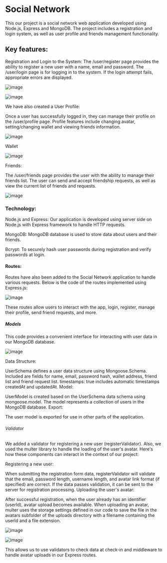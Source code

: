 # Social Network
This our project is a social network web application developed using Node.js, Express and MongoDB. The project includes a registration and login system, as well as user profile and friends management functionality.

## Key features:
Registration and Login to the System:
The /user/register page provides the ability to register a new user with a name, email and password.
The /user/login page is for logging in to the system. If the login attempt fails, appropriate errors are displayed.

![image](https://github.com/Ababananas/README.md/assets/147140948/003b37bb-1e13-4549-a180-7b611ad1eb5d)

![image](https://github.com/Ababananas/README.md/assets/147140948/89dae3a8-4a0f-4dff-bde1-0b0306549f2e)

We have also created a User Profile:

Once a user has successfully logged in, they can manage their profile on the /user/profile page.
Profile features include changing avatar, setting/changing wallet and viewing friends information.

![image](https://github.com/Ababananas/README.md/assets/147140948/83558a71-ebb3-482e-bf45-95c0e2db26d1)

Wallet

![image](https://github.com/Ababananas/README.md/assets/147140948/01c50c32-9a43-4b8e-8a89-7f38604c4b44)

Friends:

The /user/friends page provides the user with the ability to manage their friends list.
The user can send and accept friendship requests, as well as view the current list of friends and requests.

![image](https://github.com/Ababananas/README.md/assets/147140948/9020be9d-988c-4bbb-b4d7-f0f27deb369c)

### Technology:

Node.js and Express: Our application is developed using server side on Node.js with Express framework to handle HTTP requests.

MongoDB: MongoDB database is used to store data about users and their friends.

Bcrypt: To securely hash user passwords during registration and verify passwords at login.

#### Routes:

 Routes have also been added to the Social Network application to handle various requests.
 Below is the code of the routes implemented using Express.js:

![image](https://github.com/Ababananas/README.md/assets/147140948/52f8f571-e7ae-4485-9039-016a18044fb7)

These routes allow users to interact with the app, login, register, manage their profile, send friend requests, and more.

##### Models

This code provides a convenient interface for interacting with user data in our MongoDB database.

![image](https://github.com/Ababananas/README.md/assets/147140948/09bf7e01-4069-48e0-94f4-fbf27dbe6af4)

Data Structure:

UserSchema defines a user data structure using Mongoose.Schema.
Included are fields for name, email, password hash, wallet address, friend list and friend request list.
timestamps: true includes automatic timestamps createdAt and updatedAt.
Model:

UserModel is created based on the UserSchema data schema using mongoose.model.
The model represents a collection of users in the MongoDB database.
Export:

The user model is exported for use in other parts of the application.

###### Validator 
We added a validator for registering a new user (registerValidator). Also, we used the multer library to handle the loading of the user's avatar. Here's how these components can interact in the context of our project:

Registering a new user:

When submitting the registration form data, registerValidator will validate that the email, password length, username length, and avatar link format (if specified) are correct.
If the data passes validation, it can be sent to the server for registration processing.
Uploading the user's avatar:

After successful registration, when the user already has an identifier (userId), avatar upload becomes available.
When uploading an avatar, multer uses the storage settings defined in our code to save the file in the avatars subfolder of the uploads directory with a filename containing the userId and a file extension.

![image](https://github.com/Ababananas/README.md/assets/147140948/4eca7444-8d07-4ba2-82aa-6e2408c4e3a8)


![image](https://github.com/Ababananas/README.md/assets/147140948/19040377-3c39-4437-af34-6d5d6eb37a56)

This allows us to use validators to check data at check-in and middleware to handle avatar uploads in our Express routes.
